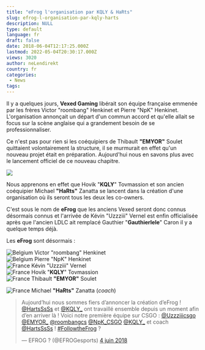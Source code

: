 ```yaml
---
title: "eFrog l'organisation par KQLY & HaRts"
slug: efrog-l-organisation-par-kqly-harts
description: NULL
type: default
language: fr
draft: false
date: 2018-06-04T12:17:25.000Z
lastmod: 2022-05-04T20:30:17.000Z
views: 3020
author: neLendirekt
country: fr
categories:
 - News
tags:
---
```

Il y a quelques jours, **Vexed Gaming** libérait son équipe française emmenée par les frères Victor "roombang" Henkinet⁠ et Pierre "NpK" Henkinet⁠. L'organisation annonçait un départ d'un commun accord et qu'elle allait se focus sur la scène anglaise qui a grandement besoin de se professionnaliser. 

Ce n'est pas pour rien si les coéquipiers de Thibault **"EMYOR"** Soulet quittaient volontairement la structure, il se murmurait en effet qu'un nouveau projet était en préparation. Aujourd'hui nous en savons plus avec le lancement officiel de ce nouveau chapitre.

![](https://flickshot-ue.s3.eu-west-2.amazonaws.com/flickshot/article/5b1522dcc8cb0/images/F9ANwbSWCPTHzKaYCRXb1JcyWOdICI3jD69dmPA9.jpeg)

Nous apprenons en effet que Hovik "**KQLY**" Tovmassion et son ancien coéquipier Michael **"HaRts"** Zanatta se lancent dans la création d'une organisation où ils seront tous les deux les co-owners. 

C'est sous le nom de **eFrog** que les anciens Vexed seront donc connus désormais connus et l'arrivée de Kévin "Uzzziii" Vernel⁠ est enfin officialisée après que l'ancien LDLC ait remplacé Gauthier "**Gauthierlele**" Caron il y a quelque temps déjà.

Les **eFrog** sont désormais :

![Belgium](/images/countries/be.svg)⁠ Victor "roombang" Henkinet⁠  
![Belgium](/images/countries/be.svg)⁠ Pierre "NpK" Henkinet⁠  
![France](/images/countries/fr.svg)⁠ Kévin "Uzzziii" Vernel⁠  
![France](/images/countries/fr.svg)⁠ Hovik "**KQLY**" Tovmassion  
![France](/images/countries/fr.svg)⁠ Thibault **"EMYOR"** Soulet

![France](/images/countries/fr.svg)⁠ Michael **"HaRts"** Zanatta (_coach_)

> Aujourd’hui nous sommes fiers d’annoncer la création d’eFrog ! [@HartsSsSs](https://twitter.com/HaRtsSsSs?ref%5Fsrc=twsrc%5Etfw) et [@KQLY\_](https://twitter.com/KQLY%5F?ref%5Fsrc=twsrc%5Etfw) ont travaillé ensemble depuis un moment afin d’en arriver là ! Voici notre première équipe sur CSGO : [@Uzzziiicsgo](https://twitter.com/Uzzziiicsgo?ref%5Fsrc=twsrc%5Etfw) [@EMYOR\_](https://twitter.com/EMYOR%5F?ref%5Fsrc=twsrc%5Etfw) [@roombangcs](https://twitter.com/roombangCS?ref%5Fsrc=twsrc%5Etfw) [@NpK\_CSGO](https://twitter.com/NpK%5FCSGO?ref%5Fsrc=twsrc%5Etfw) [@KQLY\_](https://twitter.com/KQLY%5F?ref%5Fsrc=twsrc%5Etfw) et coach [@HartsSsSs](https://twitter.com/HaRtsSsSs?ref%5Fsrc=twsrc%5Etfw) ! [#FollowtheFrog](https://twitter.com/hashtag/FollowtheFrog?src=hash&ref%5Fsrc=twsrc%5Etfw) ?
> 
> — EFROG ? (@EFROGesports) [4 juin 2018](https://twitter.com/EFROGesports/status/1003610952573517824?ref%5Fsrc=twsrc%5Etfw)
